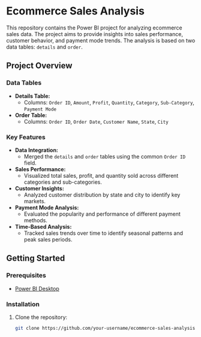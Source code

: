 # Ecommerce Sales Analysis

This repository contains the Power BI project for analyzing ecommerce sales data. The project aims to provide insights into sales performance, customer behavior, and payment mode trends. The analysis is based on two data tables: `details` and `order`.

## Project Overview

### Data Tables
- **Details Table:**
  - Columns: `Order ID`, `Amount`, `Profit`, `Quantity`, `Category`, `Sub-Category`, `Payment Mode`
- **Order Table:**
  - Columns: `Order ID`, `Order Date`, `Customer Name`, `State`, `City`

### Key Features
- **Data Integration:**
  - Merged the `details` and `order` tables using the common `Order ID` field.
- **Sales Performance:**
  - Visualized total sales, profit, and quantity sold across different categories and sub-categories.
- **Customer Insights:**
  - Analyzed customer distribution by state and city to identify key markets.
- **Payment Mode Analysis:**
  - Evaluated the popularity and performance of different payment methods.
- **Time-Based Analysis:**
  - Tracked sales trends over time to identify seasonal patterns and peak sales periods.

## Getting Started

### Prerequisites
- [Power BI Desktop](https://powerbi.microsoft.com/desktop/)

### Installation
1. Clone the repository:
   ```bash
   git clone https://github.com/your-username/ecommerce-sales-analysis.git
